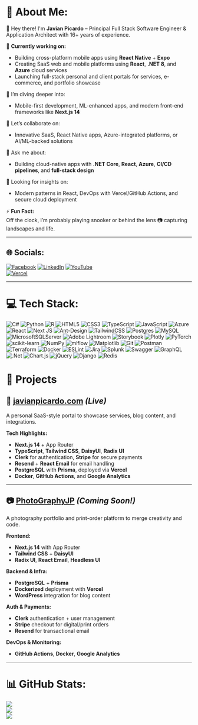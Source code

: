 
# 💫 About Me:
👋 Hey there! I'm **Javian Picardo** – Principal Full Stack Software Engineer & Application Architect with 16+ years of experience.

🔭 **Currently working on:**
- Building cross-platform mobile apps using **React Native** + **Expo**
- Creating SaaS web and mobile platforms using **React**, **.NET 8**, and **Azure** cloud services
- Launching full-stack personal and client portals for services, e-commerce, and portfolio showcase

🌱 I’m diving deeper into:
- Mobile-first development, ML-enhanced apps, and modern front-end frameworks like **Next.js 14**

🤝 Let’s collaborate on:
- Innovative SaaS, React Native apps, Azure-integrated platforms, or AI/ML-backed solutions

💬 Ask me about:
- Building cloud-native apps with **.NET Core**, **React**, **Azure**, **CI/CD pipelines**, and **full-stack design**

🤔 Looking for insights on:
- Modern patterns in React, DevOps with Vercel/GitHub Actions, and secure cloud deployment

⚡ **Fun Fact:**  
Off the clock, I’m probably playing snooker or behind the lens 📷 capturing landscapes and life.

---

## 🌐 Socials:
[![Facebook](https://img.shields.io/badge/Facebook-%231877F2.svg?logo=Facebook&logoColor=white)](https://www.facebook.com/javianpicardo/) 
[![LinkedIn](https://img.shields.io/badge/LinkedIn-%230077B5.svg?logo=linkedin&logoColor=white)](https://www.linkedin.com/in/javianpicardo/) 
[![YouTube](https://img.shields.io/badge/YouTube-%23FF0000.svg?logo=YouTube&logoColor=white)](https://www.youtube.com/@JavianDev)  
[![Vercel](https://img.shields.io/badge/Portfolio-%231DA1F2.svg?style=flat&logo=vercel&logoColor=white)](https://vercel.com/javiandevs-projects)

---

# 💻 Tech Stack:
![C#](https://img.shields.io/badge/c%23-%23239120.svg?style=for-the-badge&logo=csharp&logoColor=white) ![Python](https://img.shields.io/badge/python-3670A0?style=for-the-badge&logo=python&logoColor=ffdd54) ![R](https://img.shields.io/badge/r-%23276DC3.svg?style=for-the-badge&logo=r&logoColor=white) ![HTML5](https://img.shields.io/badge/html5-%23E34F26.svg?style=for-the-badge&logo=html5&logoColor=white) ![CSS3](https://img.shields.io/badge/css3-%231572B6.svg?style=for-the-badge&logo=css3&logoColor=white) ![TypeScript](https://img.shields.io/badge/typescript-%23007ACC.svg?style=for-the-badge&logo=typescript&logoColor=white) ![JavaScript](https://img.shields.io/badge/javascript-%23323330.svg?style=for-the-badge&logo=javascript&logoColor=%23F7DF1E) ![Azure](https://img.shields.io/badge/azure-%230072C6.svg?style=for-the-badge&logo=microsoftazure&logoColor=white) ![React](https://img.shields.io/badge/react-%2320232a.svg?style=for-the-badge&logo=react&logoColor=%2361DAFB) ![Next JS](https://img.shields.io/badge/Next-black?style=for-the-badge&logo=next.js&logoColor=white) ![Ant-Design](https://img.shields.io/badge/-AntDesign-%230170FE?style=for-the-badge&logo=ant-design&logoColor=white) ![TailwindCSS](https://img.shields.io/badge/tailwindcss-%2338B2AC.svg?style=for-the-badge&logo=tailwind-css&logoColor=white) ![Postgres](https://img.shields.io/badge/postgres-%23316192.svg?style=for-the-badge&logo=postgresql&logoColor=white) ![MySQL](https://img.shields.io/badge/mysql-4479A1.svg?style=for-the-badge&logo=mysql&logoColor=white) ![MicrosoftSQLServer](https://img.shields.io/badge/Microsoft%20SQL%20Server-CC2927?style=for-the-badge&logo=microsoft%20sql%20server&logoColor=white) ![Adobe Lightroom](https://img.shields.io/badge/Adobe%20Lightroom-31A8FF.svg?style=for-the-badge&logo=Adobe%20Lightroom&logoColor=white) ![Storybook](https://img.shields.io/badge/-Storybook-FF4785?style=for-the-badge&logo=storybook&logoColor=white) ![Plotly](https://img.shields.io/badge/Plotly-%233F4F75.svg?style=for-the-badge&logo=plotly&logoColor=white) ![PyTorch](https://img.shields.io/badge/PyTorch-%23EE4C2C.svg?style=for-the-badge&logo=PyTorch&logoColor=white) ![scikit-learn](https://img.shields.io/badge/scikit--learn-%23F7931E.svg?style=for-the-badge&logo=scikit-learn&logoColor=white) ![NumPy](https://img.shields.io/badge/numpy-%23013243.svg?style=for-the-badge&logo=numpy&logoColor=white) ![mlflow](https://img.shields.io/badge/mlflow-%23d9ead3.svg?style=for-the-badge&logo=numpy&logoColor=blue) ![Matplotlib](https://img.shields.io/badge/Matplotlib-%23ffffff.svg?style=for-the-badge&logo=Matplotlib&logoColor=black) ![Git](https://img.shields.io/badge/git-%23F05033.svg?style=for-the-badge&logo=git&logoColor=white) ![Postman](https://img.shields.io/badge/Postman-FF6C37?style=for-the-badge&logo=postman&logoColor=white) ![Terraform](https://img.shields.io/badge/terraform-%235835CC.svg?style=for-the-badge&logo=terraform&logoColor=white) ![Docker](https://img.shields.io/badge/docker-%230db7ed.svg?style=for-the-badge&logo=docker&logoColor=white) ![ESLint](https://img.shields.io/badge/ESLint-4B3263?style=for-the-badge&logo=eslint&logoColor=white) ![Jira](https://img.shields.io/badge/jira-%230A0FFF.svg?style=for-the-badge&logo=jira&logoColor=white) ![Splunk](https://img.shields.io/badge/splunk-%23000000.svg?style=for-the-badge&logo=splunk&logoColor=white) ![Swagger](https://img.shields.io/badge/-Swagger-%23Clojure?style=for-the-badge&logo=swagger&logoColor=white) ![GraphQL](https://img.shields.io/badge/-GraphQL-E10098?style=for-the-badge&logo=graphql&logoColor=white) ![.Net](https://img.shields.io/badge/.NET-5C2D91?style=for-the-badge&logo=.net&logoColor=white) ![Chart.js](https://img.shields.io/badge/chart.js-F5788D.svg?style=for-the-badge&logo=chart.js&logoColor=white) ![jQuery](https://img.shields.io/badge/jquery-%230769AD.svg?style=for-the-badge&logo=jquery&logoColor=white) ![Django](https://img.shields.io/badge/django-%23092E20.svg?style=for-the-badge&logo=django&logoColor=white) ![Redis](https://img.shields.io/badge/redis-%23DD0031.svg?style=for-the-badge&logo=redis&logoColor=white)

# 🚀 Projects

## 🧠 [javianpicardo.com](https://www.javianpicardo.com) *(Live)*  
A personal SaaS-style portal to showcase services, blog content, and integrations.

**Tech Highlights:**
- **Next.js 14** + App Router  
- **TypeScript**, **Tailwind CSS**, **DaisyUI**, **Radix UI**
- **Clerk** for authentication, **Stripe** for secure payments  
- **Resend** + **React Email** for email handling  
- **PostgreSQL** with **Prisma**, deployed via **Vercel**  
- **Docker**, **GitHub Actions**, and **Google Analytics**

---

## 📷 [PhotoGraphyJP](https://photo.javianpicardo.com) *(Coming Soon!)*  
A photography portfolio and print-order platform to merge creativity and code.

**Frontend:**
- **Next.js 14** with App Router
- **Tailwind CSS** + **DaisyUI**
- **Radix UI**, **React Email**, **Headless UI**

**Backend & Infra:**
- **PostgreSQL** + **Prisma**
- **Dockerized** deployment with **Vercel**
- **WordPress** integration for blog content

**Auth & Payments:**
- **Clerk** authentication + user management
- **Stripe** checkout for digital/print orders
- **Resend** for transactional email

**DevOps & Monitoring:**
- **GitHub Actions**, **Docker**, **Google Analytics**

---

# 📊 GitHub Stats:
![](https://github-readme-stats.vercel.app/api?username=javianpicardo&theme=dark&hide_border=false&include_all_commits=true&count_private=true)<br/>
![](https://github-readme-streak-stats.herokuapp.com/?user=javianpicardo&theme=dark&hide_border=false)<br/>
![](https://github-readme-stats.vercel.app/api/top-langs/?username=javianpicardo&theme=dark&hide_border=false&include_all_commits=true&count_private=true&layout=compact)

